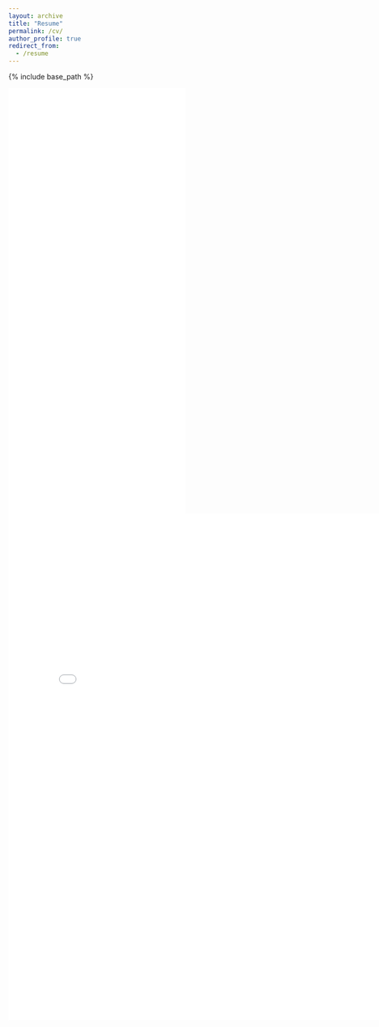 ```yaml
---
layout: archive
title: "Resume"
permalink: /cv/
author_profile: true
redirect_from:
  - /resume
---
```


{% include base_path %}

<embed src='/images/Resume.pdf#&navContentPaneEnabled=false' width="350" height="420">

<embed src='/images/Resume.pdf' width="350" height="420">


<iframe id="pdf-js-viewer" src='/images/Resume.pdf#&navContentPaneEnabled=false'  title="webviewer" frameborder="0" width="800" height="1000"></iframe>

